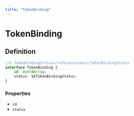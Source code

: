 ```yaml
---
title: "TokenBinding"
---
```


# TokenBinding

## Definition

```ts
//$ TokenBindingStatus=/reference/main/TokenBindingStatus
interface TokenBinding {
	id: Uint8Array;
	status: $$TokenBindingStatus;
}
```

### Properties

- `id`
- `status`
